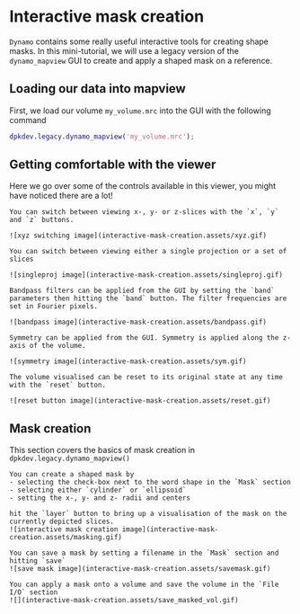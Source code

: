 # Interactive mask creation

`Dynamo` contains some really useful interactive tools for creating shape masks.
In this mini-tutorial, we will use a legacy version of the `dynamo_mapview` GUI to create and apply a shaped mask on a reference.

## Loading our data into mapview
First, we load our volume `my_volume.mrc` into the GUI with the following command

```matlab
dpkdev.legacy.dynamo_mapview('my_volume.mrc');
```

## Getting comfortable with the viewer
Here we go over some of the controls available in this viewer, you might have noticed there are a lot!

```{tabbed} x/y/z view
You can switch between viewing x-, y- or z-slices with the `x`, `y` and `z` buttons.

![xyz switching image](interactive-mask-creation.assets/xyz.gif)
```

```{tabbed} slice mode
You can switch between viewing either a single projection or a set of slices

![singleproj image](interactive-mask-creation.assets/singleproj.gif)
```

```{tabbed} Fourier filters
Bandpass filters can be applied from the GUI by setting the `band` parameters then hitting the `band` button. The filter frequencies are set in Fourier pixels.

![bandpass image](interactive-mask-creation.assets/bandpass.gif)
```

```{tabbed} symmetry
Symmetry can be applied from the GUI. Symmetry is applied along the z-axis of the volume.

![symmetry image](interactive-mask-creation.assets/sym.gif)
```

```{tabbed} reset
The volume visualised can be reset to its original state at any time with the `reset` button.

![reset button image](interactive-mask-creation.assets/reset.gif)
```

## Mask creation
This section covers the basics of mask creation in `dpkdev.legacy.dynamo_mapview()`

```{tabbed} mask creation
You can create a shaped mask by 
- selecting the check-box next to the word shape in the `Mask` section
- selecting either `cylinder` or `ellipsoid`
- setting the x-, y- and z- radii and centers

hit the `layer` button to bring up a visualisation of the mask on the currently depicted slices.
![interactive mask creation image](interactive-mask-creation.assets/masking.gif)
```

```{tabbed} saving a mask
You can save a mask by setting a filename in the `Mask` section and hitting `save`
![save mask image](interactive-mask-creation.assets/savemask.gif)
```

```{tabbed} saving a masked volume
You can apply a mask onto a volume and save the volume in the `File I/O` section
![](interactive-mask-creation.assets/save_masked_vol.gif)
```
